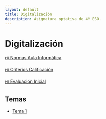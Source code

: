 ```yaml
---
layout: default
title: Digitalización
description: Asignatura optativa de 4º ESO.
---
```


# Digitalización

[⏯️ Normas Aula Informática](../../archivos/Normas-aula-informática.pdf)

[⏯️ Criterios Calificación](../../archivos/Criterios-de-calificación-ESO-y-Bachillerato.pdf)

[⏯️ Evaluación Inicial](https://forms.office.com/e/0esQj1xcvV)

## Temas

- [Tema 1](./sistemas-operativos)